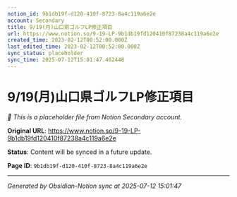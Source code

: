```yaml
---
notion_id: 9b1db19f-d120-410f-8723-8a4c119a6e2e
account: Secondary
title: 9/19(月)山口県ゴルフLP修正項目
url: https://www.notion.so/9-19-LP-9b1db19fd120410f87238a4c119a6e2e
created_time: 2023-02-12T00:52:00.000Z
last_edited_time: 2023-02-12T00:52:00.000Z
sync_status: placeholder
sync_time: 2025-07-12T15:01:47.462448
---
```


# 9/19(月)山口県ゴルフLP修正項目

*🔄 This is a placeholder file from Notion Secondary account.*

**Original URL**: https://www.notion.so/9-19-LP-9b1db19fd120410f87238a4c119a6e2e

**Status**: Content will be synced in a future update.

**Page ID**: `9b1db19f-d120-410f-8723-8a4c119a6e2e`

---

*Generated by Obsidian-Notion sync at 2025-07-12 15:01:47*

